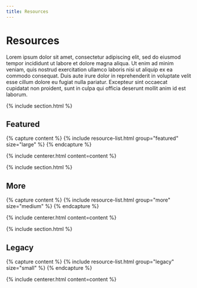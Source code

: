 ```yaml
---
title: Resources
---
```


# <i class="fas fa-tools"></i>Resources

Lorem ipsum dolor sit amet, consectetur adipiscing elit, sed do eiusmod tempor incididunt ut labore et dolore magna aliqua.
Ut enim ad minim veniam, quis nostrud exercitation ullamco laboris nisi ut aliquip ex ea commodo consequat.
Duis aute irure dolor in reprehenderit in voluptate velit esse cillum dolore eu fugiat nulla pariatur.
Excepteur sint occaecat cupidatat non proident, sunt in culpa qui officia deserunt mollit anim id est laborum.

{% include section.html %}

## Featured

{% capture content %}
{% include resource-list.html group="featured" size="large" %}
{% endcapture %}

{% include centerer.html content=content %}

{% include section.html %}

## More

{% capture content %}
{% include resource-list.html group="more" size="medium" %}
{% endcapture %}

{% include centerer.html content=content %}

{% include section.html %}

## Legacy

{% capture content %}
{% include resource-list.html group="legacy" size="small" %}
{% endcapture %}

{% include centerer.html content=content %}
